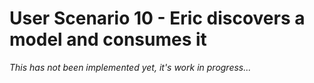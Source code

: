 # User Scenario 10 - Eric discovers a model and consumes it

*This has not been implemented yet, it's work in progress...*